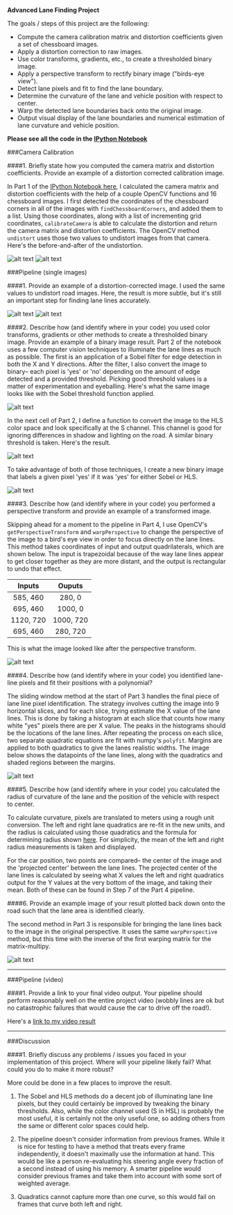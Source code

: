 **Advanced Lane Finding Project**

The goals / steps of this project are the following:

* Compute the camera calibration matrix and distortion coefficients given a set of chessboard images.
* Apply a distortion correction to raw images.
* Use color transforms, gradients, etc., to create a thresholded binary image.
* Apply a perspective transform to rectify binary image ("birds-eye view").
* Detect lane pixels and fit to find the lane boundary.
* Determine the curvature of the lane and vehicle position with respect to center.
* Warp the detected lane boundaries back onto the original image.
* Output visual display of the lane boundaries and numerical estimation of lane curvature and vehicle position.

[//]: # (Image References)

[chess1]: ./output_images/original_chessboard.jpg "Original"
[chess2]: ./output_images/undistorted_chessboard.jpg "Undistorted"
[image1]: ./output_images/test3.jpg "Original"
[image2]: ./output_images/undistort-3.jpg "Undistorted"
[image3]: ./output_images/sobel-3.jpg "Sobel Example"
[image4]: ./output_images/hls-3.jpg "HLS Example"
[image5]: ./output_images/sobel_or_hls-3.jpg "Binary Example"
[image6]: ./output_images/warp-3.jpg "Warp Example"
[image7]: ./output_images/sliding_window-3.jpg "Fit Visual"
[image8]: ./output_images/lined_original-3.jpg "Output"
[video1]: ./output.mp4 "Video"


**Please see all the code in the [IPython Notebook](./project.ipynb)**

###Camera Calibration

####1. Briefly state how you computed the camera matrix and distortion coefficients. Provide an example of a distortion corrected calibration image.

In Part 1 of the [IPython Notebook here](./project.ipynb), I calculated the camera matrix and distortion coefficients with the help of a couple OpenCV functions and 16 chessboard images.  I first detected the coordinates of the chessboard corners in all of the images with `findChessboardCorners`, and added them to a list.  Using those coordinates, along with a list of incrementing grid coordinates, `calibrateCamera` is able to calculate the distortion and return the camera matrix and distortion coefficients.  The OpenCV method `undistort` uses those two values to undistort images from that camera.  Here's the before-and-after of the undistortion. 

![alt text][chess1]
![alt text][chess2]

###Pipeline (single images)

####1. Provide an example of a distortion-corrected image.
I used the same values to undistort road images.  Here, the result is more subtle, but it's still an important step for finding lane lines accurately.

![alt text][image1]
![alt text][image2]


####2. Describe how (and identify where in your code) you used color transforms, gradients or other methods to create a thresholded binary image.  Provide an example of a binary image result.
Part 2 of the notebook uses a few computer vision techniques to illuminate the lane lines as much as possible.  The first is an application of a Sobel filter for edge detection in both the X and Y directions.  After the filter, I also convert the image to binary– each pixel is 'yes' or 'no' depending on the amount of edge detected and a provided threshold.  Picking good threshold values is a matter of experimentation and eyeballing.  Here's what the same image looks like with the Sobel threshold function applied.

![alt text][image3]

In the next cell of Part 2, I define a function to convert the image to the HLS color space and look specifically at the S channel.  This channel is good for ignoring differences in shadow and lighting on the road.  A similar binary threshold is taken.  Here's the result.

![alt text][image4]

To take advantage of both of those techniques, I create a new binary image that labels a given pixel 'yes' if it was 'yes' for either Sobel or HLS.

![alt text][image5]

####3. Describe how (and identify where in your code) you performed a perspective transform and provide an example of a transformed image.

Skipping ahead for a moment to the pipeline in Part 4, I use OpenCV's `getPerspectiveTransform` and `warpPerspective` to change the perspective of the image to a bird's eye view in order to focus directly on the lane lines.  This method takes coordinates of input and output quadrilaterals, which are shown below.  The input is trapezoidal because of the way lane lines appear to get closer together as they are more distant, and the output is rectangular to undo that effect.


| Inputs        | Ouputs   | 
|:-------------:|:-------------:| 
| 585, 460      | 280, 0        | 
| 695, 460      | 1000, 0       |
| 1120, 720     | 1000, 720     |
| 695, 460      | 280, 720      |

This is what the image looked like after the perspective transform.

![alt text][image6]

####4. Describe how (and identify where in your code) you identified lane-line pixels and fit their positions with a polynomial?

The sliding window method at the start of Part 3 handles the final piece of lane line pixel identification.  The strategy involves cutting the image into 9 horizontal slices, and for each slice, trying estimate the X value of the lane lines.  This is done by taking a histogram at each slice that counts how many white "yes" pixels there are per X value.  The peaks in the histograms should be the locations of the lane lines.  After repeating the process on each slice, two separate quadratic equations are fit with numpy's `polyfit`.  Margins are applied to both quadratics to give the lanes realistic widths.  The image below shows the datapoints of the lane lines, along with the quadratics and shaded regions between the margins.

![alt text][image7]

####5. Describe how (and identify where in your code) you calculated the radius of curvature of the lane and the position of the vehicle with respect to center.

To calculate curvature, pixels are translated to meters using a rough unit conversion.  The left and right lane quadratics are re-fit in the new units, and the radius is calculated using those quadratics and the formula for determining radius shown [here](http://www.intmath.com/applications-differentiation/8-radius-curvature.php).  For simplicity, the mean of the left and right radius measurements is taken and displayed.

For the car position, two points are compared– the center of the image and the 'projected center' between the lane lines.  The projected center of the lane lines is calculated by seeing what X values the left and right quadratics output for the Y values at the very bottom of the image, and taking their mean.  Both of these can be found in Step 7 of the Part 4 pipeline.



####6. Provide an example image of your result plotted back down onto the road such that the lane area is identified clearly.

The second method in Part 3 is responsible for bringing the lane lines back to the image in the original perspective.  It uses the same `warpPerspective` method, but this time with the inverse of the first warping matrix for the matrix-multipy.

![alt text][image8]

---

###Pipeline (video)

####1. Provide a link to your final video output.  Your pipeline should perform reasonably well on the entire project video (wobbly lines are ok but no catastrophic failures that would cause the car to drive off the road!).

Here's a [link to my video result](./output.mp4)

---

###Discussion

####1. Briefly discuss any problems / issues you faced in your implementation of this project.  Where will your pipeline likely fail?  What could you do to make it more robust?

More could be done in a few places to improve the result.

1. The Sobel and HLS methods do a decent job of illuminating lane line pixels, but they could certainly be improved by tweaking the binary thresholds.  Also, while the color channel used (S in HSL) is probably the most useful, it is certainly not the only useful one, so adding others from the same or different color spaces could help.

2. The pipeline doesn't consider information from previous frames.  While it is nice for testing to have a method that treats every frame independently, it doesn't maximally use the information at hand.  This would be like a person re-evaluating his steering angle every fraction of a second instead of using his memory.  A smarter pipeline would consider previous frames and take them into account with some sort of weighted average.

3.  Quadratics cannot capture more than one curve, so this would fail on frames that curve both left and right.
